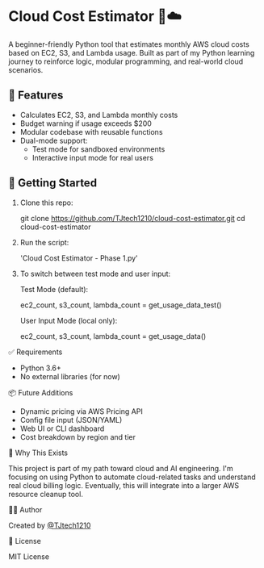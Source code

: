 # Cloud Cost Estimator 💸☁️

A beginner-friendly Python tool that estimates monthly AWS cloud costs based on EC2, S3, and Lambda usage. Built as part of my Python learning journey to reinforce logic, modular programming, and real-world cloud scenarios.

## 🔧 Features

- Calculates EC2, S3, and Lambda monthly costs
- Budget warning if usage exceeds $200
- Modular codebase with reusable functions
- Dual-mode support:
  - Test mode for sandboxed environments
  - Interactive input mode for real users

## 🚀 Getting Started

1. Clone this repo:
   
   git clone https://github.com/TJtech1210/cloud-cost-estimator.git
   cd cloud-cost-estimator


2. Run the script:

   'Cloud Cost Estimator - Phase 1.py'
   

3. To switch between test mode and user input:

    Test Mode (default):

     
     ec2_count, s3_count, lambda_count = get_usage_data_test()
     
    User Input Mode (local only):

     
     ec2_count, s3_count, lambda_count = get_usage_data()
     

✅ Requirements

* Python 3.6+
* No external libraries (for now)

📦 Future Additions

* Dynamic pricing via AWS Pricing API
* Config file input (JSON/YAML)
* Web UI or CLI dashboard
* Cost breakdown by region and tier

🧠 Why This Exists

This project is part of my path toward cloud and AI engineering. I'm focusing on using Python to automate cloud-related tasks and understand real cloud billing logic. Eventually, this will integrate into a larger AWS resource cleanup tool.

👨‍💻 Author

Created by [@TJtech1210](https://github.com/TJtech1210)

📄 License

MIT License


